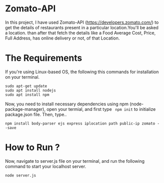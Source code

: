 # Zomato-API

In this project, I have used Zomato-API (https://developers.zomato.com/)
to get the details of restaurants present in a particular location.You'll be asked a location. than after that 
fetch the details like a Food Average Cost, Price, Full Address, has online delivery or not, of that Location.

# The Requirements

If you're using Linux-based OS, the following this commands for installation on your terminal.
```
sudo apt-get update
sudo apt install nodejs
sudo apt install npm
```
Now, you need to install necessary dependencies using npm (node-package-manager), open your termial, and first type 
``` npm init``` to initialize package.json file. Then, type..

```npm install body-parser ejs express iplocation path public-ip zomato --save```

# How to Run ?

Now, navigate to server.js file on your terminal, and run the following command to start your localhost server.
```
node server.js
```
